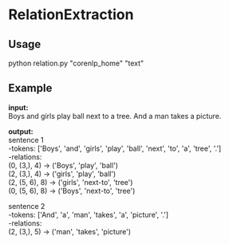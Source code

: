 # RelationExtraction

## Usage

python relation.py "corenlp_home" "text"

## Example

**input:**<br>
Boys and girls play ball next to a tree. And a man takes a picture.

**output:**<br>
sentence 1<br>
-tokens: ['Boys', 'and', 'girls', 'play', 'ball', 'next', 'to', 'a', 'tree', '.']<br>
-relations:<br>
(0, (3,), 4) -> ('Boys', 'play', 'ball')<br>
(2, (3,), 4) -> ('girls', 'play', 'ball')<br>
(2, (5, 6), 8) -> ('girls', 'next-to', 'tree')<br>
(0, (5, 6), 8) -> ('Boys', 'next-to', 'tree')

sentence 2<br>
-tokens: ['And', 'a', 'man', 'takes', 'a', 'picture', '.']<br>
-relations:<br>
(2, (3,), 5) -> ('man', 'takes', 'picture')